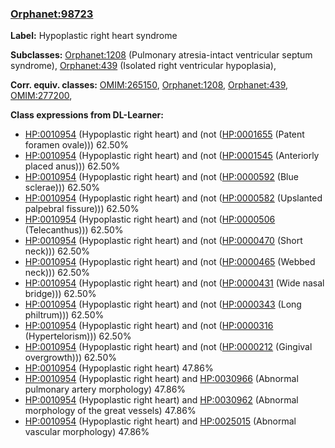 
### [Orphanet:98723](http://www.orpha.net/ORDO/Orphanet_98723)
**Label:** Hypoplastic right heart syndrome

**Subclasses:** [Orphanet:1208](http://www.orpha.net/ORDO/Orphanet_1208) (Pulmonary atresia-intact ventricular septum syndrome), [Orphanet:439](http://www.orpha.net/ORDO/Orphanet_439) (Isolated right ventricular hypoplasia), 

**Corr. equiv. classes:** [OMIM:265150](http://purl.obolibrary.org/obo/OMIM_265150), [Orphanet:1208](http://www.orpha.net/ORDO/Orphanet_1208), [Orphanet:439](http://www.orpha.net/ORDO/Orphanet_439), [OMIM:277200](http://purl.obolibrary.org/obo/OMIM_277200), 

**Class expressions from DL-Learner:**

- [HP:0010954](http://purl.obolibrary.org/obo/HP_0010954) (Hypoplastic right heart) and (not ([HP:0001655](http://purl.obolibrary.org/obo/HP_0001655) (Patent foramen ovale))) 62.50%
- [HP:0010954](http://purl.obolibrary.org/obo/HP_0010954) (Hypoplastic right heart) and (not ([HP:0001545](http://purl.obolibrary.org/obo/HP_0001545) (Anteriorly placed anus))) 62.50%
- [HP:0010954](http://purl.obolibrary.org/obo/HP_0010954) (Hypoplastic right heart) and (not ([HP:0000592](http://purl.obolibrary.org/obo/HP_0000592) (Blue sclerae))) 62.50%
- [HP:0010954](http://purl.obolibrary.org/obo/HP_0010954) (Hypoplastic right heart) and (not ([HP:0000582](http://purl.obolibrary.org/obo/HP_0000582) (Upslanted palpebral fissure))) 62.50%
- [HP:0010954](http://purl.obolibrary.org/obo/HP_0010954) (Hypoplastic right heart) and (not ([HP:0000506](http://purl.obolibrary.org/obo/HP_0000506) (Telecanthus))) 62.50%
- [HP:0010954](http://purl.obolibrary.org/obo/HP_0010954) (Hypoplastic right heart) and (not ([HP:0000470](http://purl.obolibrary.org/obo/HP_0000470) (Short neck))) 62.50%
- [HP:0010954](http://purl.obolibrary.org/obo/HP_0010954) (Hypoplastic right heart) and (not ([HP:0000465](http://purl.obolibrary.org/obo/HP_0000465) (Webbed neck))) 62.50%
- [HP:0010954](http://purl.obolibrary.org/obo/HP_0010954) (Hypoplastic right heart) and (not ([HP:0000431](http://purl.obolibrary.org/obo/HP_0000431) (Wide nasal bridge))) 62.50%
- [HP:0010954](http://purl.obolibrary.org/obo/HP_0010954) (Hypoplastic right heart) and (not ([HP:0000343](http://purl.obolibrary.org/obo/HP_0000343) (Long philtrum))) 62.50%
- [HP:0010954](http://purl.obolibrary.org/obo/HP_0010954) (Hypoplastic right heart) and (not ([HP:0000316](http://purl.obolibrary.org/obo/HP_0000316) (Hypertelorism))) 62.50%
- [HP:0010954](http://purl.obolibrary.org/obo/HP_0010954) (Hypoplastic right heart) and (not ([HP:0000212](http://purl.obolibrary.org/obo/HP_0000212) (Gingival overgrowth))) 62.50%
- [HP:0010954](http://purl.obolibrary.org/obo/HP_0010954) (Hypoplastic right heart) 47.86%
- [HP:0010954](http://purl.obolibrary.org/obo/HP_0010954) (Hypoplastic right heart) and [HP:0030966](http://purl.obolibrary.org/obo/HP_0030966) (Abnormal pulmonary artery morphology) 47.86%
- [HP:0010954](http://purl.obolibrary.org/obo/HP_0010954) (Hypoplastic right heart) and [HP:0030962](http://purl.obolibrary.org/obo/HP_0030962) (Abnormal morphology of the great vessels) 47.86%
- [HP:0010954](http://purl.obolibrary.org/obo/HP_0010954) (Hypoplastic right heart) and [HP:0025015](http://purl.obolibrary.org/obo/HP_0025015) (Abnormal vascular morphology) 47.86%


